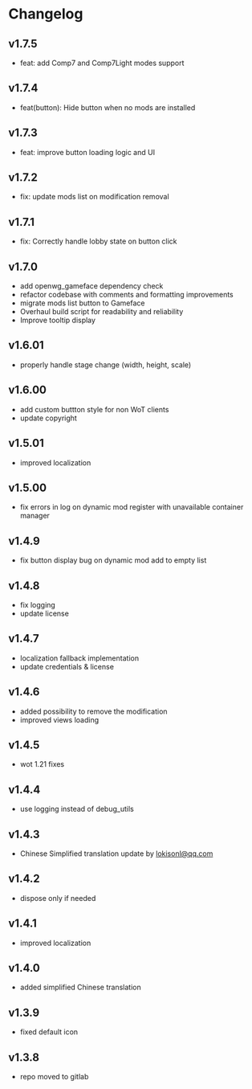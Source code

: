 # Changelog

## v1.7.5
* feat: add Comp7 and Comp7Light modes support

## v1.7.4
* feat(button): Hide button when no mods are installed

## v1.7.3
* feat: improve button loading logic and UI

## v1.7.2
* fix: update mods list on modification removal

## v1.7.1
* fix: Correctly handle lobby state on button click

## v1.7.0
* add openwg_gameface dependency check
* refactor codebase with comments and formatting improvements
* migrate mods list button to Gameface
* Overhaul build script for readability and reliability
* Improve tooltip display

## v1.6.01
* properly handle stage change (width, height, scale)

## v1.6.00
* add custom buttton style for non WoT clients
* update copyright

## v1.5.01
* improved localization

## v1.5.00
* fix errors in log on dynamic mod register with unavailable container manager

## v1.4.9
* fix button display bug on dynamic mod add to empty list

## v1.4.8
* fix logging
* update license

## v1.4.7
* localization fallback implementation
* update credentials & license

## v1.4.6
* added possibility to remove the modification
* improved views loading

## v1.4.5
* wot 1.21 fixes

## v1.4.4
* use logging instead of debug_utils

## v1.4.3
* Chinese Simplified translation update by lokisonl@qq.com

## v1.4.2
* dispose only if needed

## v1.4.1
* improved localization

## v1.4.0
* added simplified Chinese translation

## v1.3.9
* fixed default icon

## v1.3.8
* repo moved to gitlab

